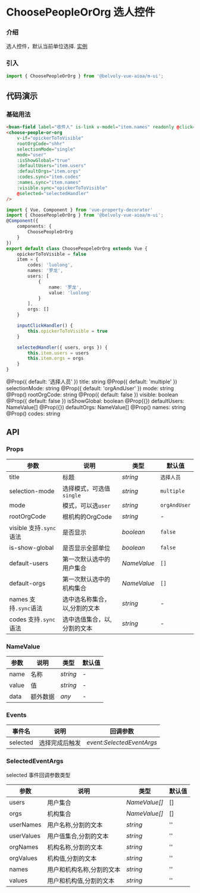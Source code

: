 # ChoosePeopleOrOrg 选人控件

### 介绍

选人控件，默认当前单位选择. [实例](https://github.com/xakoy/belvoly-vue-aioa-examples/blob/master/src/views/mobile/Upload.vue)

### 引入

```js
import { ChoosePeopleOrOrg } from '@belvoly-vue-aioa/m-ui';

```

## 代码演示

### 基础用法

```html
<bvan-field label="收件人" is-link v-model="item.names" readonly @click="inputClickHandler" />
<choose-people-or-org
    v-if="opickerToToVisible"
    rootOrgCode="shhr"
    selectionMode="single"
    mode="user"
    :isShowGlobal="true"
    :defaultUsers="item.users"
    :defaultOrgs="item.orgs"
    :codes.sync="item.codes"
    :names.sync="item.names"
    :visible.sync="opickerToToVisible"
    @selected="selectedHandler"
/>
```

```ts
import { Vue, Component } from 'vue-property-decorator'
import { ChoosePeopleOrOrg } from '@belvoly-vue-aioa/m-ui';
@Component({
    components: {
        ChoosePeopleOrOrg
    }
})
export default class ChoosePeopeleOrOrg extends Vue {
    opickerToToVisible = false
    item = {
        codes: 'luolong',
        names: '罗龙',
        users: [
            {
                name: '罗龙',
                value: 'luolong'
            }
        ],
        orgs: []
    }

    inputClickHandler() {
        this.opickerToToVisible = true
    }

    selectedHandler({ users, orgs }) {
        this.item.users = users
        this.item.orgs = orgs
    }
}
```

@Prop({ default: '选择人员' }) title: string
    @Prop({ default: 'multiple' }) selectionMode: string
    @Prop({ default: 'orgAndUser' }) mode: string
    @Prop() rootOrgCode: string
    @Prop({ default: false }) visible: boolean
    @Prop({ default: false }) isShowGlobal: boolean
    @Prop({}) defaultUsers: NameValue[]
    @Prop({}) defaultOrgs: NameValue[]
    @Prop() names: string
    @Prop() codes: string


## API

### Props

| 参数 | 说明 | 类型 | 默认值 |
|------|------|------|------|
| title | 标题 | *string* | `选择人员` |
| selection-mode | 选择模式，可选值`single` | *string* | `multiple` |
| mode | 模式，可以选`user` | *string* | `orgAndUser` |
| rootOrgCode | 根机构的OrgCode | *string* | - |
| visible 支持`.sync`语法 | 是否显示 | *boolean* | `false` |
| is-show-global | 是否显示全部单位 | *boolean* | `false` |
| default-users | 第一次默认选中的用户集合 | *NameValue* | `[]` |
| default-orgs | 第一次默认选中的机构集合 | *NameValue* | `[]` |
| names 支持`.sync`语法 | 选中选名称集合，以,分割的文本 | *string* | - |
| codes 支持`.sync`语法 | 选中选值集合，以,分割的文本 | *string* | - |


### NameValue
| 参数 | 说明 | 类型 | 默认值 |
|------|------|------|------|
| name | 名称 | *string* | - |
| value | 值 | *string* | - |
| data | 额外数据 | *any* | - |

### Events

| 事件名 | 说明 | 回调参数 |
|------|------|------|
| selected | 选择完成后触发 | *event:SelectedEventArgs* |

### SelectedEventArgs
selected 事件回调参数类型

| 参数 | 说明 | 类型 | 默认值 |
|------|------|------|------|
| users | 用户集合 | *NameValue[]* | [] |
| orgs | 机构集合 | *NameValue[]* | [] |
| userNames | 用户名称,分割的文本 | *string* | '' |
| userValues | 用户值集合,分割的文本 | *string* | '' |
| orgNames | 机构名称,分割的文本 | *string* | '' |
| orgValues | 机构值,分割的文本 | *string* | '' |
| names | 用户和机构名称,分割的文本 | *string* | '' |
| values | 用户和机构值,分割的文本 | *string* | '' |
